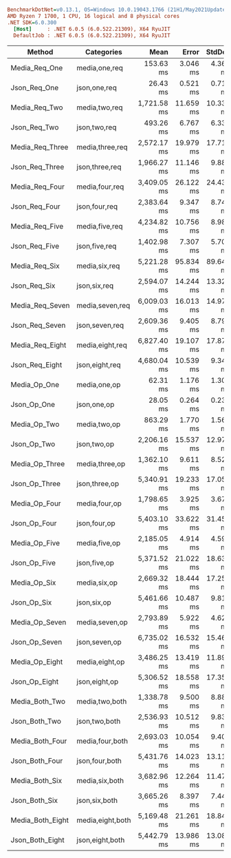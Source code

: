 ``` ini

BenchmarkDotNet=v0.13.1, OS=Windows 10.0.19043.1766 (21H1/May2021Update)
AMD Ryzen 7 1700, 1 CPU, 16 logical and 8 physical cores
.NET SDK=6.0.300
  [Host]     : .NET 6.0.5 (6.0.522.21309), X64 RyuJIT
  DefaultJob : .NET 6.0.5 (6.0.522.21309), X64 RyuJIT


```
|           Method |       Categories |        Mean |     Error |    StdDev |
|----------------- |----------------- |------------:|----------:|----------:|
|    Media_Req_One |    media,one,req |   153.63 ms |  3.046 ms |  4.368 ms |
|     Json_Req_One |     json,one,req |    26.43 ms |  0.521 ms |  0.714 ms |
|    Media_Req_Two |    media,two,req | 1,721.58 ms | 11.659 ms | 10.336 ms |
|     Json_Req_Two |     json,two,req |   493.26 ms |  6.767 ms |  6.330 ms |
|  Media_Req_Three |  media,three,req | 2,572.17 ms | 19.979 ms | 17.711 ms |
|   Json_Req_Three |   json,three,req | 1,966.27 ms | 11.146 ms |  9.880 ms |
|   Media_Req_Four |   media,four,req | 3,409.05 ms | 26.122 ms | 24.435 ms |
|    Json_Req_Four |    json,four,req | 2,383.64 ms |  9.347 ms |  8.743 ms |
|   Media_Req_Five |   media,five,req | 4,234.82 ms | 10.756 ms |  8.982 ms |
|    Json_Req_Five |    json,five,req | 1,402.98 ms |  7.307 ms |  5.705 ms |
|    Media_Req_Six |    media,six,req | 5,221.28 ms | 95.834 ms | 89.643 ms |
|     Json_Req_Six |     json,six,req | 2,594.07 ms | 14.244 ms | 13.324 ms |
|  Media_Req_Seven |  media,seven,req | 6,009.03 ms | 16.013 ms | 14.979 ms |
|   Json_Req_Seven |   json,seven,req | 2,609.36 ms |  9.405 ms |  8.797 ms |
|  Media_Req_Eight |  media,eight,req | 6,827.40 ms | 19.107 ms | 17.872 ms |
|   Json_Req_Eight |   json,eight,req | 4,680.04 ms | 10.539 ms |  9.342 ms |
|     Media_Op_One |     media,one,op |    62.31 ms |  1.176 ms |  1.307 ms |
|      Json_Op_One |      json,one,op |    28.05 ms |  0.264 ms |  0.234 ms |
|     Media_Op_Two |     media,two,op |   863.29 ms |  1.770 ms |  1.569 ms |
|      Json_Op_Two |      json,two,op | 2,206.16 ms | 15.537 ms | 12.974 ms |
|   Media_Op_Three |   media,three,op | 1,362.10 ms |  9.611 ms |  8.520 ms |
|    Json_Op_Three |    json,three,op | 5,340.91 ms | 19.233 ms | 17.050 ms |
|    Media_Op_Four |    media,four,op | 1,798.65 ms |  3.925 ms |  3.671 ms |
|     Json_Op_Four |     json,four,op | 5,403.10 ms | 33.622 ms | 31.450 ms |
|    Media_Op_Five |    media,five,op | 2,185.05 ms |  4.914 ms |  4.597 ms |
|     Json_Op_Five |     json,five,op | 5,371.52 ms | 21.022 ms | 18.635 ms |
|     Media_Op_Six |     media,six,op | 2,669.32 ms | 18.444 ms | 17.253 ms |
|      Json_Op_Six |      json,six,op | 5,461.66 ms | 10.487 ms |  9.810 ms |
|   Media_Op_Seven |   media,seven,op | 2,793.89 ms |  5.922 ms |  4.624 ms |
|    Json_Op_Seven |    json,seven,op | 6,735.02 ms | 16.532 ms | 15.464 ms |
|   Media_Op_Eight |   media,eight,op | 3,486.25 ms | 13.419 ms | 11.896 ms |
|    Json_Op_Eight |    json,eight,op | 5,306.52 ms | 18.558 ms | 17.359 ms |
|   Media_Both_Two |   media,two,both | 1,338.78 ms |  9.500 ms |  8.887 ms |
|    Json_Both_Two |    json,two,both | 2,536.93 ms | 10.512 ms |  9.833 ms |
|  Media_Both_Four |  media,four,both | 2,693.03 ms | 10.054 ms |  9.404 ms |
|   Json_Both_Four |   json,four,both | 5,431.76 ms | 14.023 ms | 13.117 ms |
|   Media_Both_Six |   media,six,both | 3,682.96 ms | 12.264 ms | 11.471 ms |
|    Json_Both_Six |    json,six,both | 3,665.26 ms |  8.397 ms |  7.444 ms |
| Media_Both_Eight | media,eight,both | 5,169.48 ms | 21.261 ms | 18.848 ms |
|  Json_Both_Eight |  json,eight,both | 5,442.79 ms | 13.986 ms | 13.083 ms |
